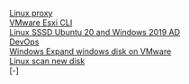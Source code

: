 [Linux proxy](https://danielemurrau.github.io/Linux_Proxy) <br>
[VMware Esxi CLI](https://danielemurrau.github.io/esxi_cli_commands) <br>
[Linux SSSD Ubuntu 20 and Windows 2019 AD](https://danielemurrau.github.io/SSSD_and_AD) <br>
[DevOps](https://danielemurrau.github.io/Devops) <br>
[Windows Expand windows disk on VMware](https://danielemurrau.github.io/Expand_disk_windows_vm) <br>
[Linux scan new disk](https://danielemurrau.github.io/Linux_scan_new_disk) <br>
[-] <br>